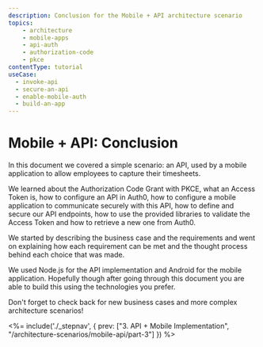 ```yaml
---
description: Conclusion for the Mobile + API architecture scenario
topics:
    - architecture
    - mobile-apps
    - api-auth
    - authorization-code
    - pkce
contentType: tutorial
useCase:
  - invoke-api
  - secure-an-api
  - enable-mobile-auth
  - build-an-app
---
```


# Mobile + API: Conclusion

In this document we covered a simple scenario: an API, used by a mobile application to allow employees to capture their timesheets.

We learned about the Authorization Code Grant with PKCE, what an Access Token is, how to configure an API in Auth0, how to configure a mobile application to communicate securely with this API, how to define and secure our API endpoints, how to use the provided libraries to validate the Access Token and how to retrieve a new one from Auth0.

We started by describing the business case and the requirements and went on explaining how each requirement can be met and the thought process behind each choice that was made.

We used Node.js for the API implementation and Android for the mobile application. Hopefully though after going through this document you are able to build this using the technologies you prefer.

Don't forget to check back for new business cases and more complex architecture scenarios!

<%= include('./_stepnav', {
 prev: ["3. API + Mobile Implementation", "/architecture-scenarios/mobile-api/part-3"]
}) %>
